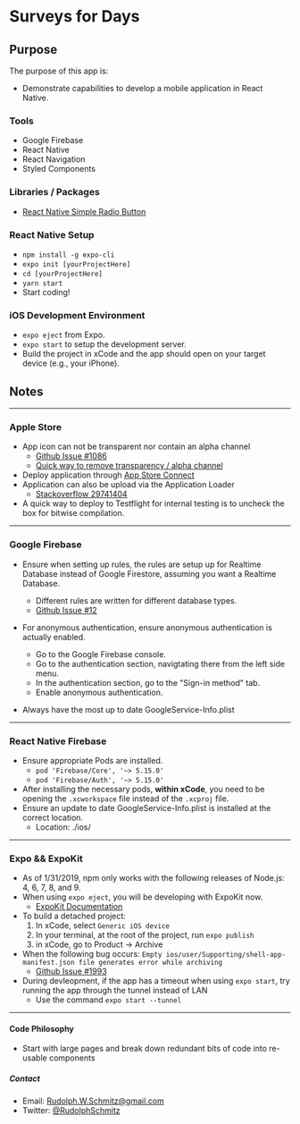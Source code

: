 # Surveys for Days

## Purpose

The purpose of this app is:

- Demonstrate capabilities to develop a mobile application in React Native.

### Tools

- Google Firebase
- React Native
- React Navigation
- Styled Components

### Libraries / Packages

- [React Native Simple Radio Button](https://github.com/moschan/react-native-simple-radio-button)

### React Native Setup

- `npm install -g expo-cli`
- `expo init [yourProjectHere]`
- `cd [yourProjectHere]`
- `yarn start`
- Start coding!

### iOS Development Environment

- `expo eject` from Expo.
- `expo start` to setup the development server.
- Build the project in xCode and the app should open on your target device (e.g., your iPhone).

## Notes

---

### Apple Store

- App icon can not be transparent nor contain an alpha channel
  - [Github Issue #1086](https://github.com/expo/expo/issues/1086)
  - [Quick way to remove transparency / alpha channel](https://stackoverflow.com/questions/46585809/error-itms-90717-invalid-app-store-icon)
- Deploy application through [App Store Connect](https://appstoreconnect.apple.com)
- Application can also be upload via the Application Loader
  - [Stackoverflow 29741404](https://stackoverflow.com/questions/29741404/no-suitable-records-were-found-verify-your-bundle-identifier-is-correct)
- A quick way to deploy to Testflight for internal testing is to uncheck the box for bitwise compilation.

---

### Google Firebase

- Ensure when setting up rules, the rules are setup up for Realtime Database instead of Google Firestore, assuming you want a Realtime Database.
  - Different rules are written for different database types.
  - [Github Issue #12](https://github.com/firebase/friendlychat-ios/issues/12)

- For anonymous authentication, ensure anonymous authentication is actually enabled.
  - Go to the Google Firebase console.
  - Go to the authentication section, navigtating there from the left side menu.
  - In the authentication section, go to the "Sign-in method" tab.
  - Enable anonymous authentication.

- Always have the most up to date GoogleService-Info.plist

---

### React Native Firebase

- Ensure appropriate Pods are installed.
  - `pod 'Firebase/Core', '~> 5.15.0'`
  - `pod 'Firebase/Auth', '~> 5.15.0'`
- After installing the necessary pods, **within xCode**, you need to be opening the `.xcworkspace` file instead of the `.xcproj` file.
- Ensure an update to date GoogleService-Info.plist is installed at the correct location.
  - Location: ./ios/

---

### Expo && ExpoKit

- As of 1/31/2019, npm only works with the following releases of Node.js:  4, 6, 7, 8, and 9.
- When using `expo eject`, you will be developing with ExpoKit now.
  - [ExpoKit Documentation](https://docs.expo.io/versions/latest/expokit/expokit/)
- To build a detached project:
  1. In xCode, select `Generic iOS device`
  2. In your terminal, at the root of the project, run `expo publish`
  3. in xCode, go to Product -> Archive
- When the following bug occurs: `Empty ios/user/Supporting/shell-app-manifest.json file generates error while archiving`
  - [Github Issue #1993](https://github.com/expo/expo/issues/1993)
- During devleopment, if the app has a timeout when using `expo start`, try running the app through the tunnel instead of LAN
  - Use the command `expo start --tunnel`

---

#### Code Philosophy

- Start with large pages and break down redundant bits of code into re-usable components

##### Contact

- Email:    Rudolph.W.Schmitz@gmail.com
- Twitter:  [@RudolphSchmitz](https://twitter.com/RudolphSchmitz)
